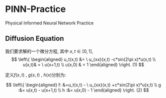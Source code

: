 # PINN-Practice
Physical Informed Neural Network Practice

## Diffusion Equation

我们要求解的一个微分方程, 其中 $x, t\in[0,1]$,
$$
\left\{ \begin{aligned} u_t(x,t)  &=  \ u_{xx}(x,t) -c*sin(2\pi x)*u(x,t) \\   u(x,t)& =  \ u(x+1,t) \\    u(x,0) & = 1 \end{aligned} \right.   (1)
$$

定义$f(x,t)$ , $g(x,t)$ , $h(x)$分别为:

$$
\left\{ \begin{aligned} f: &=u_t(x,t)  -  \ u_{xx}(x,t) +c*sin(2\pi x)*u(x,t) \\   g :&= u(x,t) - u(x+1,t) \\    h :&= u(x,0) - 1 \end{aligned} \right.    (2)
$$



